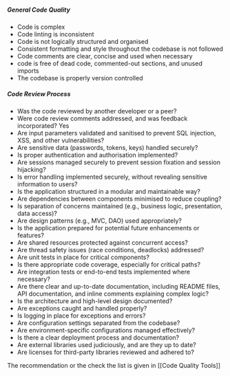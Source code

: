 ##### General Code Quality
- Code is complex
- Code linting is inconsistent
- Code is not logically structured and organised
- Consistent formatting and style throughout the codebase is not followed
- Code comments are clear, concise and used when necessary
- code is free of dead code, commented-out sections, and unused imports
- The codebase is properly version controlled
##### Code Review Process
- Was the code reviewed by another developer or a peer? 
- Were code review comments addressed, and was feedback incorporated? Yes
- Are input parameters validated and sanitised to prevent SQL injection, XSS, and other vulnerabilities?
- Are sensitive data (passwords, tokens, keys) handled securely?
- Is proper authentication and authorisation implemented?
- Are sessions managed securely to prevent session fixation and session hijacking?
- Is error handling implemented securely, without revealing sensitive information to users?
- Is the application structured in a modular and maintainable way?
- Are dependencies between components minimised to reduce coupling?
- Is separation of concerns maintained (e.g., business logic, presentation, data access)?
- Are design patterns (e.g., MVC, DAO) used appropriately?
- Is the application prepared for potential future enhancements or features?
- Are shared resources protected against concurrent access?
- Are thread safety issues (race conditions, deadlocks) addressed?
- Are unit tests in place for critical components?
- Is there appropriate code coverage, especially for critical paths?
- Are integration tests or end-to-end tests implemented where necessary?
- Are there clear and up-to-date documentation, including README files, API documentation, and inline comments explaining complex logic?
- Is the architecture and high-level design documented?
- Are exceptions caught and handled properly?
- Is logging in place for exceptions and errors?
- Are configuration settings separated from the codebase?
- Are environment-specific configurations managed effectively?
- Is there a clear deployment process and documentation?
- Are external libraries used judiciously, and are they up to date?
- Are licenses for third-party libraries reviewed and adhered to?

The recommendation or the check the list is given in [[Code Quality Tools]] 